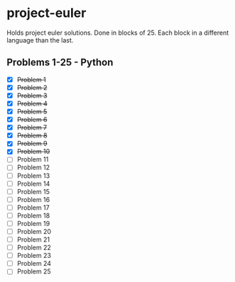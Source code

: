 # project-euler

Holds project euler solutions. Done in blocks of 25. Each block in a different language than the last.

## Problems 1-25 - Python
- [x] ~~Problem 1~~
- [x] ~~Problem 2~~
- [x] ~~Problem 3~~
- [x] ~~Problem 4~~
- [x] ~~Problem 5~~
- [x] ~~Problem 6~~
- [x] ~~Problem 7~~
- [x] ~~Problem 8~~
- [x] ~~Problem 9~~
- [x] ~~Problem 10~~
- [ ] Problem 11
- [ ] Problem 12
- [ ] Problem 13
- [ ] Problem 14
- [ ] Problem 15
- [ ] Problem 16
- [ ] Problem 17
- [ ] Problem 18
- [ ] Problem 19
- [ ] Problem 20
- [ ] Problem 21
- [ ] Problem 22
- [ ] Problem 23
- [ ] Problem 24
- [ ] Problem 25

